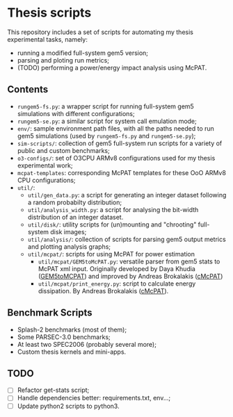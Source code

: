 # Thesis scripts

This repository includes a set of scripts for automating my thesis experimental
tasks, namely:

-   running a modified full-system gem5 version;
-   parsing and ploting run metrics;
-   (TODO) performing a power/energy impact analysis using McPAT.

## Contents

-   `rungem5-fs.py`: a wrapper script for running full-system gem5 simulations
    with different configurations;
-   `rungem5-se.py`: a similar script for system call emulation mode;
-   `env/`: sample environment path files, with all the paths needed to run gem5
    simulations (used by `rungem5-fs.py` and `rungem5-se.py`);
-   `sim-scripts/`: collection of gem5 full-system run scripts for a variety of
    public and custom benchmarks;
-   `o3-configs/`: set of O3CPU ARMv8 configurations used for my thesis
    experimental work;
-   `mcpat-templates`: corresponding McPAT templates for these OoO ARMv8 CPU
    configurations;
-   `util/`:
    -   `util/gen_data.py`: a script for generating an integer dataset following
        a random probabilty distribution;
    -   `util/analysis_width.py`: a script for analysing the bit-width
        distribution of an integer dataset.
    -   `util/disk/`: utility scripts for (un)mounting and "chrooting"
        full-system disk images;
    -   `util/analysis/`: collection of scripts for parsing gem5 output metrics
        and plotting analysis graphs;
    -   `util/mcpat/`: scripts for using McPAT for power estimation
        -   `util/mcpat/GEM5toMcPAT.py`: versatile parser from gem5 stats to
            McPAT xml input. Originally developed by Daya Khudia
            ([GEM5toMCPAT](https://github.com/H2020-COSSIM/cMcPAT)) and improved
            by Andreas Brokalakis
            ([cMcPAT](https://github.com/H2020-COSSIM/cMcPAT/))
        -   `util/mcpat/print_energy.py`: script to calculate energy
            dissipation. By Andreas Brokalakis
            ([cMcPAT](https://github.com/H2020-COSSIM/cMcPAT)).

## Benchmark Scripts

-   Splash-2 benchmarks (most of them);
-   Some PARSEC-3.0 benchmarks;
-   At least two SPEC2006 (probably several more);
-   Custom thesis kernels and mini-apps.

## TODO

-   [ ] Refactor get-stats script;
-   [ ] Handle dependencies better: requirements.txt, env...;
-   [ ] Update python2 scripts to python3.
